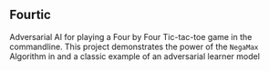 ## Fourtic 

Adversarial AI for playing a Four by Four Tic-tac-toe game in the commandline.
This project demonstrates the power of the `NegaMax` Algorithm in and a classic example of an adversarial learner model
